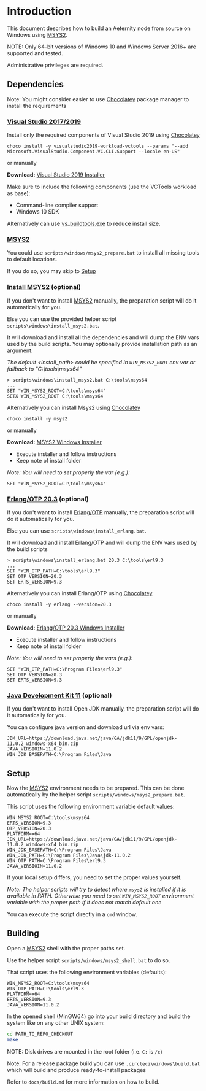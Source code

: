 # Introduction

This document describes how to build an Aeternity node from source on Windows using
[MSYS2][msys2].

NOTE: Only 64-bit versions of Windows 10 and Windows Server 2016+ are supported and tested.
 
Administrative privileges are required.

## Dependencies

Note: You might consider easier to use [Chocolatey][chocolatey] package manager to
install the requirements

### [Visual Studio 2017/2019][vs2017]

Install only the required components of Visual Studio 2019 using [Chocolatey][chocolatey]

```
choco install -y visualstudio2019-workload-vctools --params "--add Microsoft.VisualStudio.Component.VC.CLI.Support --locale en-US"
```

or manually

**Download:** [Visual Studio 2019 Installer][vs2019_dl]

Make sure to include the following components (use the VCTools workload as base):

- Command-line compiler support
- Windows 10 SDK

Alternatively can use [vs_buildtools.exe][vs_buildtools] to reduce install size.

### [MSYS2][msys2]

You could use `scripts/windows/msys2_prepare.bat` to install all missing tools to default locations.

If you do so, you may skip to [Setup](#Setup)

### [Install MSYS2][msys2] (optional)

If you don't want to install [MSYS2][msys2] manually, the preparation script
will do it automatically for you.

Else you can use the provided helper script `scripts\windows\install_msys2.bat`.

It will download and install all the dependencies and will dump the ENV vars used by the build scripts.
You may optionally provide installation path as an argument. 

*The default <install_path> could be specified in `WIN_MSYS2_ROOT` env var or fallback to "C:\tools\msys64"* 

```
> scripts\windows\install_msys2.bat C:\tools\msys64
...
SET "WIN_MSYS2_ROOT=C:\tools\msys64"
SETX WIN_MSYS2_ROOT C:\tools\msys64
```

Alternatively you can install Msys2 using [Chocolatey][chocolatey] 

```
choco install -y msys2
```

or manually

**Download:** [MSYS2 Windows Installer][msys2_dl]

- Execute installer and follow instructions
- Keep note of install folder

*Note: You will need to set properly the var (e.g.):*
```
SET "WIN_MSYS2_ROOT=C:\tools\msys64"
```

### [Erlang/OTP 20.3][otp] (optional)

If you don't want to install [Erlang/OTP][otp] manually, the preparation script
will do it automatically for you.

Else you can use `scripts\windows\install_erlang.bat`.
 
It will download and install Erlang/OTP and will dump the ENV vars used by the build scripts

```
> scripts\windows\install_erlang.bat 20.3 C:\tools\erl9.3
...
SET "WIN_OTP_PATH=C:\tools\erl9.3"
SET OTP_VERSION=20.3
SET ERTS_VERSION=9.3
```

Alternatively you can install Erlang/OTP using [Chocolatey][chocolatey] 

```
choco install -y erlang --version=20.3
```

or manually

**Download:** [Erlang/OTP 20.3 Windows Installer][otp203_dl]

- Execute installer and follow instructions
- Keep note of install folder

*Note: You will need to set properly the vars (e.g.):*
```
SET "WIN_OTP_PATH=C:\Program Files\erl9.3"
SET OTP_VERSION=20.3
SET ERTS_VERSION=9.3
```

### [Java Development Kit 11][jdk] (optional)

If you don't want to install Open JDK manually, the preparation script will do
it automatically for you.

You can configure java version and download url via env vars:
```
JDK_URL=https://download.java.net/java/GA/jdk11/9/GPL/openjdk-11.0.2_windows-x64_bin.zip
JAVA_VERSIOIN=11.0.2
WIN_JDK_BASEPATH=C:\Program Files\Java
```

## Setup

Now the [MSYS2][msys2] environment needs to be prepared. This can be done 
automatically by the helper script `scripts/windows/msys2_prepare.bat`.

This script uses the following environment variable default values:

```
WIN_MSYS2_ROOT=C:\tools\msys64
ERTS_VERSION=9.3
OTP_VERSION=20.3
PLATFORM=x64
JDK_URL=https://download.java.net/java/GA/jdk11/9/GPL/openjdk-11.0.2_windows-x64_bin.zip
WIN_JDK_BASEPATH=C:\Program Files\Java
WIN_JDK_PATH=C:\Program Files\Java\jdk-11.0.2
WIN_OTP_PATH=C:\Program Files\erl9.3
JAVA_VERSIOIN=11.0.2
```

If your local setup differs, you need to set the proper values yourself.

*Note: The helper scripts will try to detect where `msys2` is installed if it is available in PATH.
Otherwise you need to set `WIN_MSYS2_ROOT` environment variable with the proper path 
if it does not match default one*

You can execute the script directly in a `cmd` window.

## Building

Open a [MSYS2][msys2] shell with the proper paths set. 

Use the helper script `scripts/windows/msys2_shell.bat` to do so.

That script uses the following environment variables (defaults):

```
WIN_MSYS2_ROOT=C:\tools\msys64
WIN_OTP_PATH=C:\tools\erl9.3
PLATFORM=x64
ERTS_VERSION=9.3
JAVA_VERSION=11.0.2
```

In the opened shell (MinGW64) go into your build directory and build the system like on
any other UNIX system:

```bash
cd PATH_TO_REPO_CHECKOUT
make
```

NOTE: Disk drives are mounted in the root folder (i.e. `C:` is `/c`)

Note: For a release package build you can use `.circleci\windows\build.bat` which will build and produce ready-to-install packages

Refer to `docs/build.md` for more information on how to build.

[chocolatey]: https://chocolatey.org/docs/installation#installing-chocolatey
[msys2]: https://www.msys2.org/
[jdk]: https://download.java.net/java/GA/jdk11/9/GPL/openjdk-11.0.2_windows-x64_bin.zip
[msys2_dl]: http://repo.msys2.org/distrib/x86_64/msys2-x86_64-20180531.exe
[otp]: http://www.erlang.org/
[otp203_dl]: http://erlang.org/download/otp_win64_20.3.exe
[vs2017]: https://docs.microsoft.com/en-us/visualstudio/install/install-visual-studio
[vs2019_dl]: https://visualstudio.microsoft.com/downloads/
[vs_buildtools]: https://visualstudio.microsoft.com/downloads/#build-tools-for-visual-studio-2019
